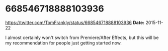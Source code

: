 # 668546718888103936
https://twitter.com/TomFrankly/status/668546718888103936
**Date:** 2015-11-22

I almost certainly won't switch from Premiere/After Effects, but this will be my recommendation for people just getting started now.
